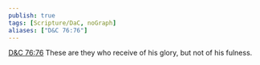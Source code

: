 ```yaml
---
publish: true
tags: [Scripture/DaC, noGraph]
aliases: ["D&C 76:76"]
---
```

[D&C 76:76](https://churchofjesuschrist.org/study/scriptures/dc-testament/dc/76?lang=eng&id=p76#p76) These are they who receive of his glory, but not of his fulness.
